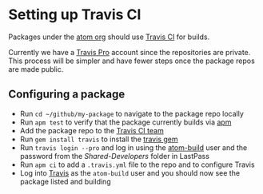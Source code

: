 # Setting up Travis CI

Packages under the [atom org][atom-org] should use [Travis CI][travis-ci] for
builds.

Currently we have a [Travis Pro][travis-pro] account since the repositories
are private.  This process will be simpler and have fewer steps once the
package repos are made public.

## Configuring a package

* Run `cd ~/github/my-package` to navigate to the package repo locally
* Run `apm test` to verify that the package currently builds via [apm][apm]
* Add the package repo to the [Travis CI team][travis-ci-team]
* Run `gem install travis` to install the [travis gem][travis-gem]
* Run `travis login --pro` and log in using the [atom-build][atom-build] user
  and the password from the *Shared-Developers* folder in LastPass
* Run `apm ci` to add a `.travis.yml` file to the repo and to configure Travis
* Log into [Travis][travis-ci] as the `atom-build` user and you should now see
  the package listed and building

[apm]: https://github.com/atom/apm
[atom-build]: https://github.com/atom-build
[atom-org]: https://github.com/atom
[travis-ci]: https://magnum.travis-ci.com
[travis-ci-team]: https://github.com/organizations/atom/teams/596636
[travis-gem]: https://rubygems.org/gems/travis
[travis-pro]: http://about.travis-ci.org/docs/user/travis-pro
